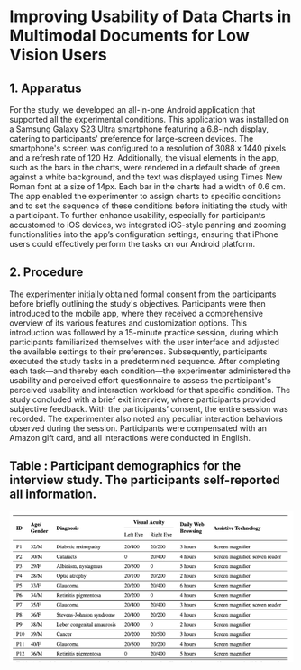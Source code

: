 # Improving Usability of Data Charts in Multimodal Documents for Low Vision Users

## 1. Apparatus
For the study, we developed an all-in-one Android application that supported all the experimental conditions. This application was installed on a Samsung Galaxy S23 Ultra smartphone featuring a 6.8-inch display, catering to participants' preference for large-screen devices. The smartphone's screen was configured to a resolution of 3088 x 1440 pixels and a refresh rate of 120 Hz. Additionally, the visual elements in the app, such as the bars in the charts, were rendered in a default shade of green against a white background, and the text was displayed using Times New Roman font at a size of 14px. Each bar in the charts had a width of 0.6 cm. The app enabled the experimenter to assign charts to specific conditions and to set the sequence of these conditions before initiating the study with a participant. To further enhance usability, especially for participants accustomed to iOS devices, we integrated iOS-style panning and zooming functionalities into the app’s configuration settings, ensuring that iPhone users could effectively perform the tasks on our Android platform.



## 2. Procedure

The experimenter initially obtained formal consent from the participants before briefly outlining the study's objectives. Participants were then introduced to the mobile app, where they received a comprehensive overview of its various features and customization options. This introduction was followed by a 15-minute practice session, during which participants familiarized themselves with the user interface and adjusted the available settings to their preferences. Subsequently, participants executed the study tasks in a predetermined sequence. After completing each task—and thereby each condition—the experimenter administered the usability and perceived effort questionnaire to assess the participant's perceived usability and interaction workload for that specific condition. The study concluded with a brief exit interview, where participants provided subjective feedback. With the participants’ consent, the entire session was recorded. The experimenter also noted any peculiar interaction behaviors observed during the session. Participants were compensated with an Amazon gift card, and all interactions were conducted in English.

## Table : Participant demographics for the interview study. The participants self-reported all information.

![Alt text](userStudy.png)